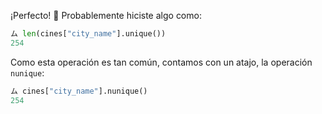 ¡Perfecto! :clap: Probablemente hiciste algo como:

```python
ム len(cines["city_name"].unique())
254
```

Como esta operación es tan común, contamos con un atajo, la operación `nunique`:

```python
ム cines["city_name"].nunique()
254
```
